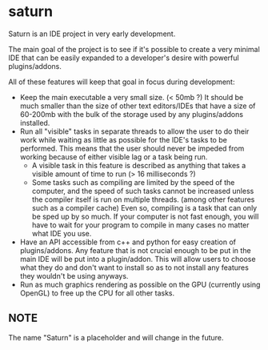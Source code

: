 # saturn
Saturn is an IDE project in very early development. 

The main goal of the project is to see if it's possible to create a very minimal IDE that can be easily expanded to a developer's desire with powerful plugins/addons. 

All of these features will keep that goal in focus during development: 
   
-  Keep the main executable a very small size. (< 50mb ?) It should be much smaller than the size of other text editors/IDEs that have a size of 60-200mb with the bulk of the storage used by any plugins/addons installed.  
-  Run all "visible" tasks in separate threads to allow the user to do their work while waiting as little as possible for the IDE's tasks to be performed. This means that the user should never be impeded from working because of either visible lag or a task being run.  
    -  A visible task in this feature is described as anything that takes a visible amount of time to run (> 16 milliseconds ?)  
    -  Some tasks such as compiling are limited by the speed of the computer, and the speed of such tasks cannot be increased unless the compiler itself is run on multiple threads. (among other features such as a compiler cache) Even so, compiling is a task that can only be sped up by so much. If your computer is not fast enough, you will have to wait for your program to compile in many cases no matter what IDE you use.  
-  Have an API accessible from c++ and python for easy creation of plugins/addons. Any feature that is not crucial enough to be put in the main IDE will be put into a plugin/addon. This will allow users to choose what they do and don't want to install so as to not install any features they wouldn't be using anyways.
-  Run as much graphics rendering as possible on the GPU (currently using OpenGL) to free up the CPU for all other tasks.  

## NOTE
The name "Saturn" is a placeholder and will change in the future.
